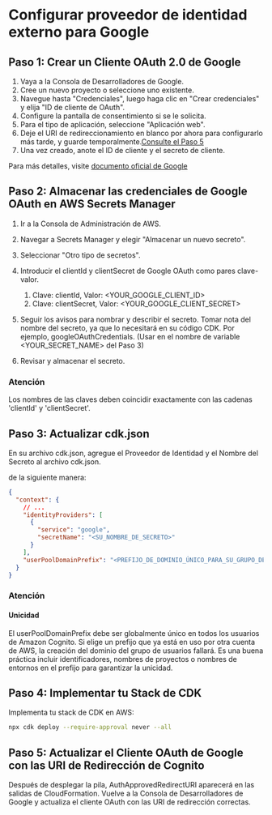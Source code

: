 # Configurar proveedor de identidad externo para Google

## Paso 1: Crear un Cliente OAuth 2.0 de Google

1. Vaya a la Consola de Desarrolladores de Google.
2. Cree un nuevo proyecto o seleccione uno existente.
3. Navegue hasta "Credenciales", luego haga clic en "Crear credenciales" y elija "ID de cliente de OAuth".
4. Configure la pantalla de consentimiento si se le solicita.
5. Para el tipo de aplicación, seleccione "Aplicación web".
6. Deje el URI de redireccionamiento en blanco por ahora para configurarlo más tarde, y guarde temporalmente.[Consulte el Paso 5](#step-5-update-google-oauth-client-with-cognito-redirect-uris)
7. Una vez creado, anote el ID de cliente y el secreto de cliente.

Para más detalles, visite [documento oficial de Google](https://support.google.com/cloud/answer/6158849?hl=en)

## Paso 2: Almacenar las credenciales de Google OAuth en AWS Secrets Manager

1. Ir a la Consola de Administración de AWS.
2. Navegar a Secrets Manager y elegir "Almacenar un nuevo secreto".
3. Seleccionar "Otro tipo de secretos".
4. Introducir el clientId y clientSecret de Google OAuth como pares clave-valor.

   1. Clave: clientId, Valor: <YOUR_GOOGLE_CLIENT_ID>
   2. Clave: clientSecret, Valor: <YOUR_GOOGLE_CLIENT_SECRET>

5. Seguir los avisos para nombrar y describir el secreto. Tomar nota del nombre del secreto, ya que lo necesitará en su código CDK. Por ejemplo, googleOAuthCredentials. (Usar en el nombre de variable <YOUR_SECRET_NAME> del Paso 3)
6. Revisar y almacenar el secreto.

### Atención

Los nombres de las claves deben coincidir exactamente con las cadenas 'clientId' y 'clientSecret'.

## Paso 3: Actualizar cdk.json

En su archivo cdk.json, agregue el Proveedor de Identidad y el Nombre del Secreto al archivo cdk.json.

de la siguiente manera:

```json
{
  "context": {
    // ...
    "identityProviders": [
      {
        "service": "google",
        "secretName": "<SU_NOMBRE_DE_SECRETO>"
      }
    ],
    "userPoolDomainPrefix": "<PREFIJO_DE_DOMINIO_ÚNICO_PARA_SU_GRUPO_DE_USUARIOS>"
  }
}
```

### Atención

#### Unicidad

El userPoolDomainPrefix debe ser globalmente único en todos los usuarios de Amazon Cognito. Si elige un prefijo que ya está en uso por otra cuenta de AWS, la creación del dominio del grupo de usuarios fallará. Es una buena práctica incluir identificadores, nombres de proyectos o nombres de entornos en el prefijo para garantizar la unicidad.

## Paso 4: Implementar tu Stack de CDK

Implementa tu stack de CDK en AWS:

```sh
npx cdk deploy --require-approval never --all
```

## Paso 5: Actualizar el Cliente OAuth de Google con las URI de Redirección de Cognito

Después de desplegar la pila, AuthApprovedRedirectURI aparecerá en las salidas de CloudFormation. Vuelve a la Consola de Desarrolladores de Google y actualiza el cliente OAuth con las URI de redirección correctas.